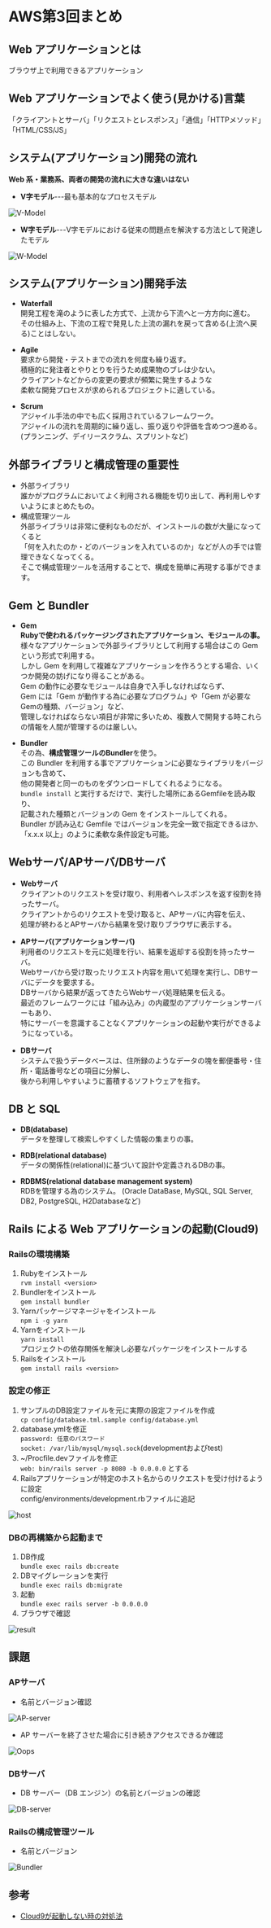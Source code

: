 # AWS第3回まとめ
## Web アプリケーションとは  
ブラウザ上で利用できるアプリケーション
## Web アプリケーションでよく使う(見かける)言葉  
「クライアントとサーバ」「リクエストとレスポンス」「通信」「HTTPメソッド」「HTML/CSS/JS」
## システム(アプリケーション)開発の流れ  
**Web 系・業務系、両者の開発の流れに大きな違いはない**  
- **V字モデル**---最も基本的なプロセスモデル  

![V-Model](images/V-Model.png)

- **W字モデル**---V字モデルにおける従来の問題点を解決する方法として発達したモデル

![W-Model](images/W-Model.png)

## システム(アプリケーション)開発手法
- **Waterfall**  
開発工程を滝のように表した方式で、上流から下流へと一方方向に進む。  
その仕組み上、下流の工程で発見した上流の漏れを戻って含める(上流へ戻る)ことはしない。

- **Agile**  
要求から開発・テストまでの流れを何度も繰り返す。  
積極的に発注者とやりとりを行うため成果物のブレは少ない。  
クライアントなどからの変更の要求が頻繁に発生するような  
柔軟な開発プロセスが求められるプロジェクトに適している。

- **Scrum**  
アジャイル手法の中でも広く採用されているフレームワーク。  
アジャイルの流れを周期的に繰り返し、振り返りや評価を含めつつ進める。  
(プランニング、デイリースクラム、スプリントなど)

## 外部ライブラリと構成管理の重要性
- 外部ライブラリ  
誰かがプログラムにおいてよく利用される機能を切り出して、再利用しやすいようにまとめたもの。  
- 構成管理ツール  
外部ライブラリは非常に便利なものだが、インストールの数が大量になってくると  
「何を入れたのか・どのバージョンを入れているのか」などが人の手では管理できなくなってくる。  
そこで構成管理ツールを活用することで、構成を簡単に再現する事ができます。  

## Gem と Bundler
- **Gem**  
**Rubyで使われるパッケージングされたアプリケーション、モジュールの事。**  
様々なアプリケーションで外部ライブラリとして利用する場合はこの Gem という形式で利用する。   
しかし Gem を利用して複雑なアプリケーションを作ろうとする場合、いくつか開発の妨げになり得ることがある。  
Gem の動作に必要なモジュールは自身で入手しなければならず、  
Gem には「Gem が動作する為に必要なプログラム」や「Gem が必要なGemの種類、バージョン」など、  
管理しなければならない項目が非常に多いため、複数人で開発する時これらの情報を人間が管理するのは厳しい。

- **Bundler**  
その為、**構成管理ツールのBundler**を使う。  
この Bundler を利用する事でアプリケーションに必要なライブラリをバージョンも含めて、  
他の開発者と同一のものをダウンロードしてくれるようになる。  
`bundle install` と実行するだけで、実行した場所にあるGemfileを読み取り、  
記載された種類とバージョンの Gem をインストールしてくれる。  
Bundler が読み込む Gemfile ではバージョンを完全一致で指定できるほか、  
「x.x.x 以上」のように柔軟な条件設定も可能。

## Webサーバ/APサーバ/DBサーバ

- **Webサーバ**  
クライアントのリクエストを受け取り、利用者へレスポンスを返す役割を持ったサーバ。  
クライアントからのリクエストを受け取ると、APサーバに内容を伝え、  
処理が終わるとAPサーバから結果を受け取りブラウザに表示する。

- **APサーバ(アプリケーションサーバ)**  
利用者のリクエストを元に処理を行い、結果を返却する役割を持ったサーバ。  
Webサーバから受け取ったリクエスト内容を用いて処理を実行し、DBサーバにデータを要求する。  
DBサーバから結果が返ってきたらWebサーバ処理結果を伝える。  
最近のフレームワークには「組み込み」の内蔵型のアプリケーションサーバーもあり、  
特にサーバーを意識することなくアプリケーションの起動や実行ができるようになっている。

- **DBサーバ**  
システムで扱うデータベースは、住所録のようなデータの塊を郵便番号・住所・電話番号などの項目に分解し、  
後から利用しやすいように蓄積するソフトウェアを指す。

## DB と SQL

- **DB(database)**  
データを整理して検索しやすくした情報の集まりの事。

- **RDB(relational database)**  
データの関係性(relational)に基づいて設計や定義されるDBの事。

- **RDBMS(relational database management system)**  
RDBを管理する為のシステム。
(Oracle DataBase, MySQL, SQL Server, DB2, PostgreSQL, H2Databaseなど)
## Rails による Web アプリケーションの起動(Cloud9)
### Railsの環境構築  
1. Rubyをインストール  
`rvm install <version>`
2. Bundlerをインストール  
`gem install bundler`
3. Yarnパッケージマネージャをインストール  
`npm i -g yarn`
4. Yarnをインストール  
`yarn install`  
プロジェクトの依存関係を解決し必要なパッケージをインストールする  
5. Railsをインストール  
`gem install rails <version>`
### 設定の修正  
1. サンプルのDB設定ファイルを元に実際の設定ファイルを作成  
`cp config/database.tml.sample config/database.yml`
2. database.ymlを修正  
`password: 任意のパスワード`  
`socket: /var/lib/mysql/mysql.sock`(developmentおよびtest)  
3. ~/Procfile.devファイルを修正  
`web: bin/rails server -p 8080 -b 0.0.0.0` とする  
4. Railsアプリケーションが特定のホスト名からのリクエストを受け付けるように設定  
config/environments/development.rbファイルに追記  

![host](images/host.png)

### DBの再構築から起動まで
1. DB作成  
`bundle exec rails db:create`  
2. DBマイグレーションを実行  
`bundle exec rails db:migrate`  
3. 起動  
`bundle exec rails server -b 0.0.0.0`
4. ブラウザで確認

![result](images/application.png)

## 課題

### APサーバ

- 名前とバージョン確認  

![AP-server](images/AP-server.png)

- AP サーバーを終了させた場合に引き続きアクセスできるか確認  

![Oops](images/Oops.png)

### DBサーバ
- DB サーバー（DB エンジン）の名前とバージョンの確認

![DB-server](images/DB-server.png)

### Railsの構成管理ツール  
- 名前とバージョン  

![Bundler](images/Bundler-ver.png)

## 参考
- [Cloud9が起動しない時の対処法](https://asobi-design.net/cloud-service/157)